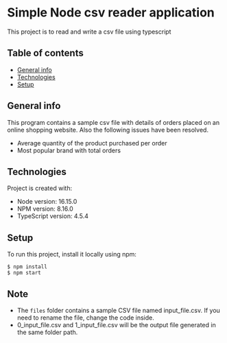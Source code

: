 # Simple Node csv reader application
This project is to read and write a csv file using typescript

## Table of contents
* [General info](#general-info)
* [Technologies](#technologies)
* [Setup](#setup)


## General info
This program contains a sample csv file with details of orders placed on an online shopping website. Also the following issues have been resolved.
* Average quantity of the product purchased per order
* Most popular brand with total orders
	
## Technologies
Project is created with:
* Node version: 16.15.0
* NPM version: 8.16.0
* TypeScript version: 4.5.4
	
## Setup
To run this project, install it locally using npm:

```
$ npm install
$ npm start
```

## Note
* The `files` folder contains a sample CSV file named input_file.csv. If you need to rename the file, change the code inside.
* 0_input_file.csv and 1_input_file.csv will be the output file generated in the same folder path.
